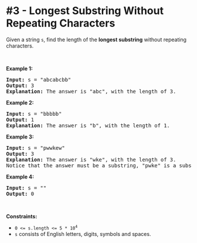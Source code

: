 # \#3 - Longest Substring Without Repeating Characters
<div>
<p>Given a string <code>s</code>, find the length of the <b>longest substring</b> without repeating characters.</p>
<div>
<p>&nbsp;</p>
<p><strong>Example 1:</strong></p>
<pre><strong>Input:</strong> s = "abcabcbb"
<strong>Output:</strong> 3
<strong>Explanation:</strong> The answer is "abc", with the length of 3.
</pre>
<p><strong>Example 2:</strong></p>
<pre><strong>Input:</strong> s = "bbbbb"
<strong>Output:</strong> 1
<strong>Explanation:</strong> The answer is "b", with the length of 1.
</pre>
<p><strong>Example 3:</strong></p>
<pre><strong>Input:</strong> s = "pwwkew"
<strong>Output:</strong> 3
<strong>Explanation:</strong> The answer is "wke", with the length of 3.
Notice that the answer must be a substring, "pwke" is a subsequence and not a substring.
</pre>
<p><strong>Example 4:</strong></p>
<pre><strong>Input:</strong> s = ""
<strong>Output:</strong> 0
</pre>
<p>&nbsp;</p>
<p><strong>Constraints:</strong></p>
<ul>
<li><code>0 &lt;= s.length &lt;= 5 * 10<sup>4</sup></code></li>
<li><code>s</code> consists of English letters, digits, symbols and spaces.</li>
</ul>
</div>
</div>
